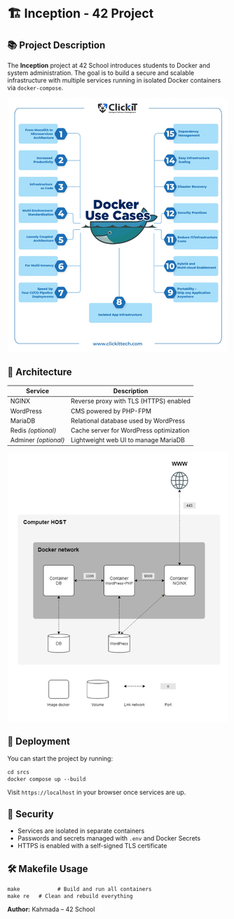 <!DOCTYPE html>
<html lang="en">
<head>
  <meta charset="UTF-8" />
  <meta name="viewport" content="width=device-width, initial-scale=1.0"/>
 
</head>
<body>

  <h1>🏗️ Inception - 42 Project</h1>

  <div class="section">
    <h2>📚 Project Description</h2>
    <p>
      The <strong>Inception</strong> project at 42 School introduces students to <span class="highlight">Docker</span> and system administration. The goal is to build a secure and scalable infrastructure with multiple services running in isolated Docker containers via <code>docker-compose</code>.
    </p>
  </div>
  <img src="d.jpeg" alt="Description" />

  <div class="section">
    <h2>🧱 Architecture</h2>
    <table>
      <thead>
        <tr>
          <th>Service</th>
          <th>Description</th>
        </tr>
      </thead>
      <tbody>
        <tr>
          <td>NGINX</td>
          <td>Reverse proxy with TLS (HTTPS) enabled</td>
        </tr>
        <tr>
          <td>WordPress</td>
          <td>CMS powered by PHP-FPM</td>
        </tr>
        <tr>
          <td>MariaDB</td>
          <td>Relational database used by WordPress</td>
        </tr>
        <tr>
          <td>Redis <em>(optional)</em></td>
          <td>Cache server for WordPress optimization</td>
        </tr>
        <tr>
          <td>Adminer <em>(optional)</em></td>
          <td>Lightweight web UI to manage MariaDB</td>
        </tr>
      </tbody>
    </table>
  </div>
  <img src="d1.png" alt="Description" />


  <div class="section">
  </div>

  <div class="section">
    <h2>🚀 Deployment</h2>
    <p>
      You can start the project by running:
    </p>
    <pre><code>cd srcs
docker compose up --build</code></pre>
    <p>
      Visit <code>https://localhost</code> in your browser once services are up.
    </p>
  </div>

  <div class="section">
    <h2>🔐 Security</h2>
    <ul>
      <li>Services are isolated in separate containers</li>
      <li>Passwords and secrets managed with <code>.env</code> and Docker Secrets</li>
      <li>HTTPS is enabled with a self-signed TLS certificate</li>
    </ul>
  </div>

  <div class="section">
    <h2>🛠️ Makefile Usage</h2>
    <pre><code>make            # Build and run all containers
make re   # Clean and rebuild everything
</code></pre>
  </div>

  <footer>
    <p><strong>Author:</strong> Kahmada – 42 School</p>
  </footer>

</body>
</html>
